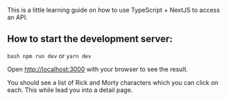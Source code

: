 This is a little learning guide on how to use TypeScript + NextJS to access an API.

## How to start the development server:

``bash
npm run dev``
or
``yarn dev
``

Open [http://localhost:3000](http://localhost:3000) with your browser to see the result.

You should see a list of Rick and Morty characters which you can click on each. This while lead you into a detail page.
